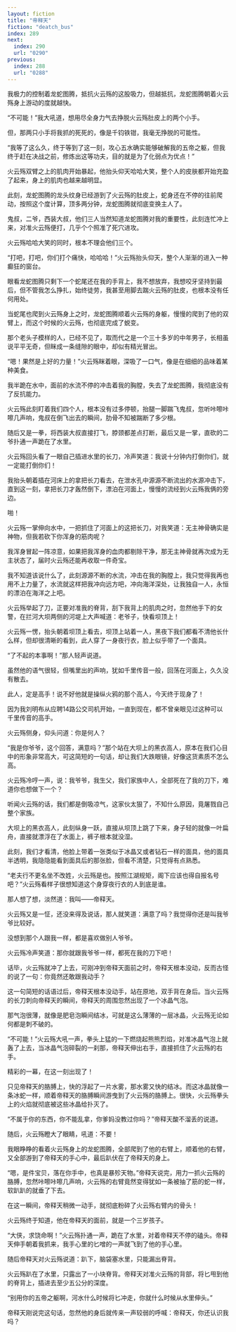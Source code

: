 ```yaml
---
layout: fiction
title: "帝释天"
fiction: "deatch_bus"
index: 289
next:
  index: 290
  url: "0290"
previous:
  index: 288
  url: "0288"
---
```

我极力的控制着龙蛇图腾，抵抗火云殇的这股吸力，但越抵抗，龙蛇图腾朝着火云殇身上游动的度就越快。

“不可能！”我大吼道，想用尽全身力气去挣脱火云殇肚皮上的两个小手。

但，那两只小手将我抓的死死的，像是千钧铁钳，我毫无挣脱的可能性。

“我等了这么久，终于等到了这一刻，攻心五水确实能够破解我的五帝之躯，但我终于赶在决战之前，修炼出这等功夫，目的就是为了化弱点为优点！”

火云殇双臂之上的肌肉开始暴起，他抬头仰天哈哈大笑，整个人的皮肤都开始充盈了起来，身上的肌肉也越来越明显。

此刻，龙蛇图腾的龙头纹身已经游到了火云殇的肚皮上，蛇身还在不停的往前爬动，按照这个度计算，顶多两分钟，龙蛇图腾就彻底变换主人了。

鬼叔，二爷，西装大叔，他们三人当然知道龙蛇图腾对我的重要性，此刻连忙冲上来，对准火云殇便打，几乎个个照准了死穴进攻。

火云殇哈哈大笑的同时，根本不理会他们三个。

“打吧，打吧，你们打个痛快，哈哈哈！”火云殇抬头仰天，整个人渐渐的进入一种癫狂的窗台。

眼看龙蛇图腾只剩下一个蛇尾还在我的手背上，我不想放弃，我想咬牙坚持到最后，但不管我怎么挣扎，始终徒劳，我甚至用脚去踹火云殇的肚皮，也根本没有任何用处。

当蛇尾也爬到火云殇身上之时，龙蛇图腾顺着火云殇的身躯，慢慢的爬到了他的双臂上，而这个时候的火云殇，也彻底完成了蜕变。

那个老头子模样的人，已经不见了，取而代之是一个三十多岁的中年男子，长相虽说平平无奇，但眯成一条缝隙的眼中，却似有精光冒出。

“嗯！果然是上好的力量！”火云殇眯着眼，深吸了一口气，像是在细细的品味着某种美食。

我半跪在水中，面前的水流不停的冲击着我的胸膛，失去了龙蛇图腾，我彻底没有了反抗能力。

火云殇此刻盯着我们四个人，根本没有过多停顿，抬腿一脚踹飞鬼叔，忽听咔嚓咔嚓几声响，鬼叔在倒飞出去的瞬间，肋骨不知被踹断了多少根。

随后又是一拳，将西装大叔直接打飞，脖颈都差点打断，最后又是一掌，直砍的二爷扑通一声跪在了水里。

火云殇回头看了一眼自己插进水里的长刀，冷声笑道：我说十分钟内打倒你们，就一定能打倒你们！

我抬头朝着插在河床上的拿把长刀看去，在泄水孔中源源不断流出的水源冲击下，直到这一刻，拿把长刀才轰然倒下，漂泊在河面上，慢慢的流经到火云殇我俩的旁边。

啪！

火云殇一掌伸向水中，一把抓住了河面上的这把长刀，对我笑道：无主神骨确实是神物，但我若砍下你浑身的筋肉呢？

我浑身冒起一阵凉意，如果把我浑身的血肉都剔除干净，那无主神骨就再次成为无主状态了，届时火云殇还能再收取一件奇宝。

我不知道该说什么了，此刻源源不断的水流，冲击在我的胸膛上，我只觉得我再也用不上力量了，水流就这样把我冲向远方吧，冲向海洋深处，让我独自一人，永恒的漂泊在海洋之上吧。

火云殇举起了刀，正要对准我的脊背，刮下我背上的肌肉之时，忽然他手下的女警，在拦河大坝两侧的河堤上大声喊道：老爷子，快看坝顶上！

火云殇一愣，抬头朝着坝顶上看去，坝顶上站着一人，黑夜下我们都看不清他长什么样，但却很清晰的看到，此人穿了一身夜行衣，脸上似乎带了一个面具。

“了不起的本事啊！”那人轻声说道。

虽然他的语气很轻，但嘴里出的声响，犹如千里传音一般，回荡在河面上，久久没有散去。

此人，定是高手！说不好他就是操纵火鸦的那个高人，今天终于现身了！

因为我刘明布从应聘14路公交司机开始，一直到现在，都不曾亲眼见过这种可以千里传音的高手。

火云殇侧身，仰头问道：你是何人？

“我是你爷爷，这个回答，满意吗？”那个站在大坝上的黑衣高人，原本在我们心目中的形象非常高大，可这简短的一句话，却让我们大跌眼镜，好像这货素质不怎么高。

火云殇冷哼一声，说：我爷爷，我生父，我们家族中人，全部死在了我的刀下，难道你也想做下一个？

听闻火云殇的话，我们都是倒吸凉气，这家伙太狠了，不知什么原因，竟屠戮自己整个家族。

大坝上的黑衣高人，此刻纵身一跃，直接从坝顶上跳了下来，身子轻的就像一叶扁舟，直接就漂浮在了水面上，裤子根本就没湿。

此刻，我们才看清，他脸上带着一张类似于冰晶又或者钻石一样的面具，他的面具半透明，我隐隐能看到面具后的那张脸，但看不清楚，只觉得有点熟悉。

“老夫行不更名坐不改姓，火云殇是也。按照江湖规矩，阁下应该也得自报名号吧？”火云殇看样子很想知道这个身穿夜行衣的人到底是谁。

那人想了想，淡然道：我叫――帝释天。

火云殇又是一怔，还没来得及说话，那人就笑道：满意了吗？我觉得你还是叫我爷爷比较好。

没想到那个人跟我一样，都是喜欢做别人爷爷。

火云殇冷声笑道：那你就跟我爷爷一样，都死在我的刀下吧！

话毕，火云殇就冲了上去，可刚冲到帝释天面前之时，帝释天根本没动，反而古怪的说了一句：你竟然还敢跟我动手？

这一句简短的话语过后，帝释天根本没动手，站在原地，双手背在身后。当火云殇的长刀刺向帝释天的瞬间，帝释天的周围忽然出现了一个冰晶气泡。

那气泡很薄，就像是肥皂泡瞬间结冰，可就是这么薄薄的一层冰晶，火云殇无论如何都是刺不破的。

“不可能！”火云殇大吼一声，拳头上猛的一下燃烧起熊熊烈焰，对准冰晶气泡上就轰了上去，当冰晶气泡碎裂的一刹那，帝释天伸出右手，直接抓住了火云殇的右手。

精彩的一幕，在这一刻出现了！

只见帝释天的胳膊上，快的浮起了一片水雾，那水雾又快的结冰。而这冰晶就像一条冰蛇一样，顺着帝释天的胳膊瞬间游曳到了火云殇的胳膊上。很快，火云殇拳头上的火焰就彻底被这些冰晶给扑灭了。

“不属于你的东西，你不能乱拿，你爹妈没教过你吗？”帝释天酸不溜丢的说道。

随后，火云殇瞪大了眼睛，吼道：不要！

我眼睁睁的看着火云殇身上的龙蛇图腾，全部爬到了他的右臂上，顺着他的右臂，又全部游到了帝释天的手心中，最后趴伏在了帝释天的身上。

“嗯，是件宝贝，落在你手中，也真是暴殄天物。”帝释天说完，用力一抓火云殇的胳膊，忽然咔嚓咔嚓几声响，火云殇的右臂竟然变得犹如一条被抽了筋的蛇一样，软趴趴的就垂了下去。

在这一瞬间，帝释天稍微一动手，就彻底粉碎了火云殇右臂内的骨头！

火云殇终于知道，他在帝释天的面前，就是一个三岁孩子。

“大侠，求饶命啊！”火云殇扑通一声，跪在了水里，对着帝释天不停的磕头。帝释天伸手朝着我抓来，我手心里的匕噌的一声就飞到了他的手心里。

随后帝释天对火云殇说道：趴下，脑袋塞水里，只能漏出脊背。

火云殇趴在了水里，只露出了一小块脊背。帝释天对准火云殇的背部，将匕甩到他的脊背上，插进去至少五公分的深度。

“别用你的五帝之躯啊，河水什么时候将匕冲走，你就什么时候从水里伸头。”

帝释天刚说完这句话，忽然他的身后就传来一声较弱的呼喊：帝释天，你还认识我吗？